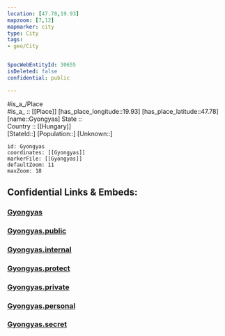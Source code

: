 ```yaml
---
location: [47.78,19.93] 
mapzoom: [7,12] 
mapmarker: city 
type: City
tags:
- geo/City


SpocWebEntityId: 30655
isDeleted: false
confidential: public

---
```

#is_a_/Place  
#is_a_ :: [[Place]] 
[has_place_longitude::19.93] 
[has_place_latitude::47.78] 
[name::Gyongyas] 
State ::  
Country :: [[Hungary]]  
[StateId::] 
[Population::] 
[Unknown::] 


```leaflet
id: Gyongyas
coordinates: [[Gyongyas]] 
markerFile: [[Gyongyas]] 
defaultZoom: 11 
maxZoom: 18
```


## Confidential Links & Embeds: 

### [Gyongyas](/_Standards/Earth/Continent/Europe/Europe~East/Hungary/Counties~Hungary/Heves/City/Gyongyas.md) 

### [Gyongyas.public](/_public/Earth/Continent/Europe/Europe~East/Hungary/Counties~Hungary/Heves/City/Gyongyas.public.md) 

### [Gyongyas.internal](/_internal/Earth/Continent/Europe/Europe~East/Hungary/Counties~Hungary/Heves/City/Gyongyas.internal.md) 

### [Gyongyas.protect](/_protect/Earth/Continent/Europe/Europe~East/Hungary/Counties~Hungary/Heves/City/Gyongyas.protect.md) 

### [Gyongyas.private](/_private/Earth/Continent/Europe/Europe~East/Hungary/Counties~Hungary/Heves/City/Gyongyas.private.md) 

### [Gyongyas.personal](/_personal/Earth/Continent/Europe/Europe~East/Hungary/Counties~Hungary/Heves/City/Gyongyas.personal.md) 

### [Gyongyas.secret](/_secret/Earth/Continent/Europe/Europe~East/Hungary/Counties~Hungary/Heves/City/Gyongyas.secret.md)

